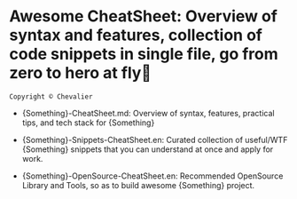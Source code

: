 

# Awesome CheatSheet: Overview of syntax and features, collection of code snippets in single file, go from zero to hero at fly🚀

`Copyright © Chevalier`

* {Something}-CheatSheet.md: Overview of syntax, features, practical tips, and tech stack for {Something}

* {Something}-Snippets-CheatSheet.en: Curated collection of useful/WTF {Something} snippets that you can understand at once and apply for work.

* {Something}-OpenSource-CheatSheet.en: Recommended OpenSource Library and Tools, so as to build awesome {Something} project.
